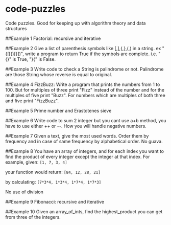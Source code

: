 # code-puzzles
Code puzzles. Good for keeping up with algorithm theory and data structures

##Example 1
Factorial: recursive and iterative

##Example 2
Give a list of parenthesis symbols like [,],{,},(,) in a   string. ex "{[[(}[}])", write a program to return True if the symbols are complete. i.e. "{}" is True, "}{" is False.

##Example 3
Write code to check a String is palindrome or not.
Palindrome are those String whose reverse is equal to original.

##Example 4
FizzBuzz: Write a program that prints the numbers from 1 to 100. But for multiples of three print "Fizz" instead of the number and for the multiples of five print "Buzz". For numbers which are multiples of both three and five print "FizzBuzz".

##Example 5
Prime number and Erastotenes sieve

##Example 6
Write code to sum 2 integer but you cant use a+b method, you have to use either ++ or --. How you will handle negative numbers.

##Example 7
Given a text, give the most used words. Order them by frequency and in case of same frequency by alphabetical order. No guava.

##Example 8
You have an array of integers, and for each index you want to find the product of every integer except the integer at that index.
For example, given:
  `[1, 7, 3, 4]`
  
your function would return:
  `[84, 12, 28, 21]`
  
by calculating:
  `[7*3*4, 1*3*4, 1*7*4, 1*7*3]`

No use of division

##Example 9
Fibonacci: recursive and iterative

##Example 10
Given an array_of_ints, find the highest_product you can get from three of the integers.
